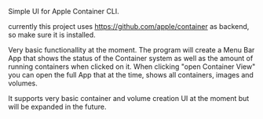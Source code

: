 Simple UI for Apple Container CLI.

currently this project uses https://github.com/apple/container as backend, so make sure it is installed.

Very basic functionallity at the moment. The program will create a Menu Bar App that shows the status of the Container system as well as the amount of running containers when clicked on it.
When clicking "open Container View" you can open the full App that at the time, shows all containers, images and volumes.

It supports very basic container and volume creation UI at the moment but will be expanded in the future.
